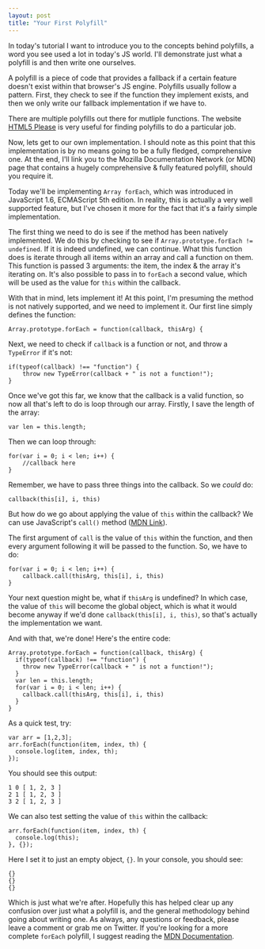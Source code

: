 ```yaml
---
layout: post
title: "Your First Polyfill"
---
```


In today's tutorial I want to introduce you to the concepts behind polyfills, a word you see used a lot in today's JS world. I'll demonstrate just what a polyfill is and then write one ourselves.

A polyfill is a piece of code that provides a fallback if a certain feature doesn't exist within that browser's JS engine. Polyfills usually follow a pattern. First, they check to see if the function they implement exists, and then we only write our fallback implementation if we have to.

There are multiple polyfills out there for mutliple functions. The website [HTML5 Please](http://html5please.com/) is very useful for finding polyfills to do a particular job.

Now, lets get to our own implementation. I should note as this point that this implementation is by no means going to be a fully fledged, comprehensive one. At the end, I'll link you to the Mozilla Documentation Network (or MDN) page that contains a hugely comprehensive & fully featured polyfill, should you require it.

Today we'll be implementing `Array forEach`, which was introduced in JavaScript 1.6, ECMAScript 5th edition. In reality, this is actually a very well supported feature, but I've chosen it more for the fact that it's a fairly simple implementation.

The first thing we need to do is see if the method has been natively implemented. We do this by checking to see if `Array.prototype.forEach != undefined`. If it is indeed undefined, we can continue. What this function does is iterate through all items within an array and call a function on them. This function is passed 3 arguments: the item, the index & the array it's iterating on. It's also possible to pass in to `forEach` a second value, which will be used as the value for `this` within the callback.

With that in mind, lets implement it! At this point, I'm presuming the method is not natively supported, and we need to implement it. Our first line simply defines the function:

    Array.prototype.forEach = function(callback, thisArg) {

Next, we need to check if `callback` is a function or not, and throw a `TypeError` if it's not:

    if(typeof(callback) !== "function") {
        throw new TypeError(callback + " is not a function!");
    }

Once we've got this far, we know that the callback is a valid function, so now all that's left to do is loop through our array. Firstly, I save the length of the array:

    var len = this.length;

Then we can loop through:

    for(var i = 0; i < len; i++) {
        //callback here
    }

Remember, we have to pass three things into the callback. So we _could_ do:

    callback(this[i], i, this)

But how do we go about applying the value of `this` within the callback? We can use JavaScript's `call()` method ([MDN Link](https://developer.mozilla.org/en/JavaScript/Reference/Global_Objects/Function/call)).

The first argument of `call` is the value of `this` within the function, and then every argument following it will be passed to the function. So, we have to do:

    for(var i = 0; i < len; i++) {
        callback.call(thisArg, this[i], i, this)
    }

Your next question might be, what if `thisArg` is undefined? In which case, the value of `this` will become the global object, which is what it would become anyway if we'd done `callback(this[i], i, this)`, so that's actually the implementation we want.

And with that, we're done! Here's the entire code:

    Array.prototype.forEach = function(callback, thisArg) {
      if(typeof(callback) !== "function") {
        throw new TypeError(callback + " is not a function!");
      }
      var len = this.length;
      for(var i = 0; i < len; i++) {
        callback.call(thisArg, this[i], i, this)
      }
    }

As a quick test, try:

    var arr = [1,2,3];
    arr.forEach(function(item, index, th) {
      console.log(item, index, th);
    });

You should see this output:

    1 0 [ 1, 2, 3 ]
    2 1 [ 1, 2, 3 ]
    3 2 [ 1, 2, 3 ]

We can also test setting the value of `this` within the callback:

    arr.forEach(function(item, index, th) {
      console.log(this);
    }, {});

Here I set it to just an empty object, `{}`. In your console, you should see:

    {}
    {}
    {}

Which is just what we're after. Hopefully this has helped clear up any confusion over just what a polyfill is, and the general methodology behind going about writing one. As always, any questions or feedback, please leave a comment or grab me on Twitter. If you're looking for a more complete `forEach` polyfill, I suggest reading the [MDN Documentation](https://developer.mozilla.org/en/JavaScript/Reference/Global_Objects/Array/forEach).
